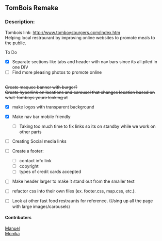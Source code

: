 ## TomBois Remake
### Description:
Tombois link: http://www.tomboysburgers.com/index.htm
<br>
Helping local restraurant by improving online websites to promote meals to the public.

To Do
- [x] Separate sections like tabs and header with nav bars since its all piled in one DIV
- [ ] Find more pleasing photos to promote online
<br>
<strike> Create maquee banner with burger?
<br>Create hyperlink on locations and carousel that changes location based on what Tomboys youre looking at </strike>

- [x] make logos with transparent background
- [x] Make nav bar mobile friendly
  - [ ] Taking too much time to fix links so its on standby while we work on other parts
- [ ] Creating Social media links
- [ ] Create a footer:
  - [ ] contact info link
  - [ ] copyright
  - [ ] types of credit cards accepted
- [ ] Make header larger to make it stand out from the smaller text
- [ ] refactor css into their own files (ex. footer.css, map.css, etc.).
- [ ] Look at other fast food restraunts for reference. (Using up all the page with large images/carousels)



#### Contributers
[Manuel](https://github.com/Lucidreline)
<br>
[Monika](https://github.com/Manikia)
